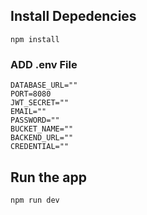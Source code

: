 ## Install Depedencies

    npm install

### ADD .env File

    DATABASE_URL=""
    PORT=8080
    JWT_SECRET=""
    EMAIL=""
    PASSWORD=""
    BUCKET_NAME=""
    BACKEND_URL=""
    CREDENTIAL=""

## Run the app

    npm run dev
